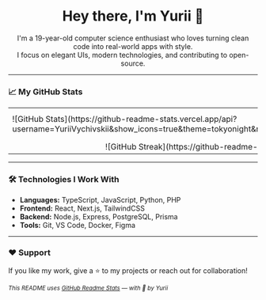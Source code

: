 <h1 align="center">Hey there, I'm Yurii 👋</h1>

<p align="center">
  I'm a 19-year-old computer science enthusiast who loves turning clean code into real-world apps with style.
  <br/>
  I focus on elegant UIs, modern technologies, and contributing to open-source.
</p>

---

### 📈 My GitHub Stats

<div align="center">
  <table>
    <tr>
      <td>
        ![GitHub Stats](https://github-readme-stats.vercel.app/api?username=YuriiVychivskii&show_icons=true&theme=tokyonight&rank_icon=percentile&include_all_commits=true)
      </td>
      <td>
        ![Top Langs](https://github-readme-stats.vercel.app/api/top-langs/?username=YuriiVychivskii&layout=compact&theme=tokyonight)
      </td>
    </tr>
    <tr>
      <td colspan="2" align="center">
        ![GitHub Streak](https://github-readme-streak-stats.herokuapp.com?user=YuriiVychivskii&theme=tokyonight&hide_border=true)
      </td>
    </tr>
  </table>
</div>

---

### 🛠️ Technologies I Work With

- **Languages:** TypeScript, JavaScript, Python, PHP  
- **Frontend:** React, Next.js, TailwindCSS  
- **Backend:** Node.js, Express, PostgreSQL, Prisma  
- **Tools:** Git, VS Code, Docker, Figma

---

### ❤️ Support

If you like my work, give a ⭐ to my projects or reach out for collaboration!

<sub><i>This README uses [GitHub Readme Stats](https://github.com/anuraghazra/github-readme-stats) — with 💚 by Yurii</i></sub>
